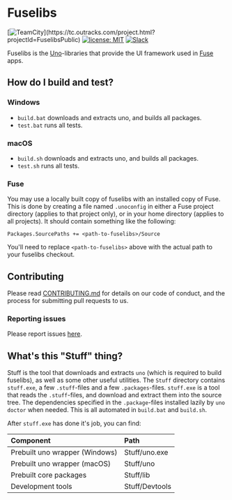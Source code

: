 # Fuselibs
[![TeamCity](https://tc.outracks.com/app/rest/builds/buildType:(id:FuselibsPublic_Trigger)/statusIcon)](https://tc.outracks.com/project.html?projectId=FuselibsPublic)
[![license: MIT](https://img.shields.io/github/license/fusetools/fuselibs-public.svg)](LICENSE.txt)
[![Slack](https://img.shields.io/badge/chat-on%20slack-blue.svg)](https://fusecommunity.slack.com/messages/fuselibs)

Fuselibs is the [Uno](https://www.fusetools.com/docs/uno/uno-lang)-libraries that provide
the UI framework used in [Fuse](https://www.fusetools.com/) apps.


## How do I build and test?

### Windows

* `build.bat` downloads and extracts uno, and builds all packages.
* `test.bat` runs all tests.

### macOS

* `build.sh` downloads and extracts uno, and builds all packages.
* `test.sh` runs all tests.


### Fuse

You may use a locally built copy of fuselibs with an installed copy of
Fuse. This is done by creating a file named `.unoconfig` in either a Fuse
project directory (applies to that project only), or in your home
directory (applies to all projects). It should contain something like the
following:

```
Packages.SourcePaths += <path-to-fuselibs>/Source
```

You'll need to replace `<path-to-fuselibs>` above with the actual path to
your fuselibs checkout.


## Contributing

Please read [CONTRIBUTING.md](CONTRIBUTING.md) for details on our code of conduct, and the process for submitting pull requests to us.

### Reporting issues

Please report issues [here](https://github.com/fusetools/fuselibs-public/issues).

## What's this "Stuff" thing?

Stuff is the tool that downloads and extracts `uno` (which is required to build fuselibs), as well as some other useful utilities. The `Stuff` directory contains `stuff.exe`, a few `.stuff`-files and a few `.packages`-files. `stuff.exe` is a tool that reads the `.stuff`-files, and download and extract them into the source tree. The dependencies specified in the `.package`-files installed lazily by `uno doctor` when needed. This is all automated in `build.bat` and `build.sh`.

After `stuff.exe` has done it's job, you can find:

| Component                      | Path           |
|:-------------------------------|:---------------|
| Prebuilt uno wrapper (Windows) | Stuff/uno.exe  |
| Prebuilt uno wrapper (macOS)   | Stuff/uno      |
| Prebuilt core packages         | Stuff/lib      |
| Development tools              | Stuff/Devtools |
